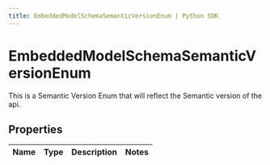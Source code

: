```yaml
---
title: EmbeddedModelSchemaSemanticVersionEnum | Python SDK
---
```


# EmbeddedModelSchemaSemanticVersionEnum

This is a Semantic Version Enum that will reflect the Semantic version of the api.

## Properties

Name | Type | Description | Notes
------------ | ------------- | ------------- | -------------


